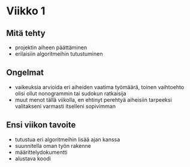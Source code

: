 # Viikko 1
## Mitä tehty
* projektin aiheen päättäminen
* erilaisiin algoritmeihin tutustuminen
## Ongelmat
* vaikeuksia arvioida eri aiheiden vaatima työmäärä, toinen vaihtoehto olisi ollut nonogrammin tai sudokun ratkaisija
* muut menot tällä viikolla, en ehtinyt perehtyä aiheisiin tarpeeksi valitakseni varmasti itselleni sopivimman
## Ensi viikon tavoite
* tutustua eri algoritmeihin lisää ajan kanssa
* suunnitella oman työn rakenne
* määrittelydokumentti
* alustava koodi

